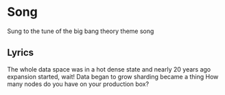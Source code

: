 # Song

Sung to the tune of the big bang theory theme song

## Lyrics

The whole data space was in a hot dense state
and nearly 20 years ago expansion started, wait!
Data began to grow
sharding became a thing
How many nodes do you have on your production box?
